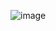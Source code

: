 
![image](https://github.com/ltmichael52/Quan_Ly_Thiet_Bi/assets/101556054/ec07b2ac-9299-4d0b-b1f3-a0eb6a0c3b17)
